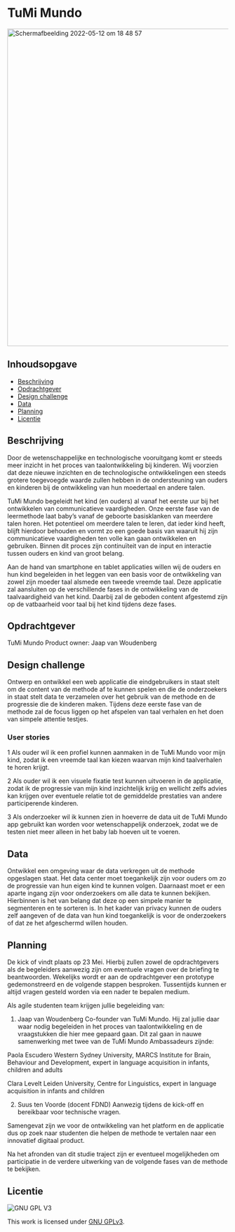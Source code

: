 # TuMi Mundo

<img width="724" alt="Schermafbeelding 2022-05-12 om 18 48 57" src="https://user-images.githubusercontent.com/61702002/168127311-071f026b-f3a3-47e1-a956-4d4fa9c533ba.png">

## Inhoudsopgave
  * [Beschrijving](#beschrijving)
  * [Opdrachtgever](#opdrachtgever)
  * [Design challenge](#design-challenge)
  * [Data](#data)
  * [Planning](#planning)
  * [Licentie](#licentie)

## Beschrijving
Door de wetenschappelijke en technologische vooruitgang komt er steeds meer inzicht in het proces van taalontwikkeling bij kinderen. Wij voorzien dat deze nieuwe inzichten en de technologische ontwikkelingen een steeds grotere toegevoegde waarde zullen hebben in de ondersteuning van ouders en kinderen bij de ontwikkeling van hun moedertaal en andere talen.

TuMi Mundo begeleidt het kind (en ouders) al vanaf het eerste uur bij het ontwikkelen van communicatieve vaardigheden. Onze eerste fase van de leermethode laat baby’s vanaf de geboorte basisklanken van meerdere talen horen. Het potentieel om meerdere talen te leren, dat ieder kind heeft, blijft hierdoor behouden en vormt zo een goede basis van waaruit hij zijn communicatieve vaardigheden ten volle kan gaan ontwikkelen en gebruiken. Binnen dit proces zijn continuïteit van de input en interactie tussen ouders en kind van groot belang.

Aan de hand van smartphone en tablet applicaties willen wij de ouders en hun kind begeleiden in het leggen van een basis voor de ontwikkeling van zowel zijn moeder taal alsmede een tweede vreemde taal. Deze applicatie zal aansluiten op de verschillende fases in de ontwikkeling van de taalvaardigheid van het kind. Daarbij zal de geboden content afgestemd zijn op de vatbaarheid voor taal bij het kind tijdens deze fases.


## Opdrachtgever
TuMi Mundo
Product owner: Jaap van Woudenberg

## Design challenge
Ontwerp en ontwikkel een web applicatie die eindgebruikers in staat stelt om de content van de methode af te kunnen spelen en die de onderzoekers in staat stelt data te verzamelen over het gebruik van de methode en de progressie die de kinderen maken. Tijdens deze eerste fase van de methode zal de focus liggen op het afspelen van taal verhalen en het doen van simpele attentie testjes.

### User stories
1 Als ouder wil ik een profiel kunnen aanmaken in de TuMi Mundo voor mijn kind, zodat ik een vreemde taal kan kiezen waarvan mijn kind taalverhalen te horen krijgt. 

2 Als ouder wil ik een visuele fixatie test kunnen uitvoeren in de applicatie, zodat ik de progressie van mijn kind inzichtelijk krijg en wellicht zelfs advies kan krijgen over eventuele relatie tot de gemiddelde prestaties van andere participerende kinderen. 

3 Als onderzoeker wil ik kunnen zien in hoeverre de data uit de TuMi Mundo app gebruikt kan worden voor wetenschappelijk onderzoek, zodat we de testen niet meer alleen in het baby lab hoeven uit te voeren.

<!--Als ouders willen we dat ons kind alle voordelen kan ondervinden van een tweetalige opvoeding maar we kunnen dit zelf niet aanbieden omdat we geen tweede taal spreken (of onvoldoende spreken). We zijn op zoek naar een makkelijke en toegankelijke manier om ons en ons kind hier in te ondersteunen en bij de hand te nemen. Hierbij is het natuurlijk leuk om de progressie van ons kind inzichtelijk te krijgen en wellicht zelfs advies te krijgen over eventuele relatie tot de gemiddelde prestaties van alle participerende kinderen. Hierbij is de privacy van de gebruikers natuurlijk wel een vereiste.

**Profiel**
Mogelijkheid tot aanmaken van een profiel om te bepalen in welke fase van taalontwikkeling het kind zit.

Ter inspiratie
<img width="217" alt="image" src="https://user-images.githubusercontent.com/61702002/168133719-f4cc897a-789c-4480-b1d7-254327949470.png">
 
**Player functionaliteit**
Hier kunnen de taalverhalen geselecteerd en afgespeeld worden. Dit moet zo worden opgezet dat er gemakkelijk verhalen en eventuele visuele ondersteuning toegevoegd kan worden. Hierbij is het van belang dat er gewerkt wordt met een corresponderend format om op deze manier de verkregen data op een overzichtelijke manier te kunnen vergelijken en analyseren.

Ter inspiratie
<img width="439" alt="image" src="https://user-images.githubusercontent.com/61702002/168133827-cdeb5632-559d-4e98-9181-2228923936eb.png">

Als onderzoekers willen we kijken in hoeverre een digitale applicatie de rol van ouders kan overnemen in het leren van een (moeder)taal. Hier is momenteel nog weinig over bekend dus we zijn hard op zoek naar data die ons geloof in de werking van digitale tools in de ontwikkeling van taal kunnen ondersteunen.

Momenteel vindt het testen van de participanten nog plaats in onze (offline) Baby Labs. We merken dat het reizen met kinderen een barrière vormt voor veel ouders om deel te nemen. Daarnaast heeft de corona periode uitgewezen dat het testen op een externe fysieke locatie het onderzoek vatbaar maakt voor externe omstandigheden hetgeen de continuïteit in gevaar kan brengen.

Het zou heel wenselijk zijn als er een digitale variant zou komen van de testen die we momenteel doen. Zo kunnen we een grotere groep participanten bereiken en deze over een aaneengesloten periode volgen. 

Deliverables:
Een online vertaling van de offline testen die er momenteel plaatsvinden, zijnde:

**Visuele Fixatie (need to have)**
Hier wordt de visuele aandachttrekker recht voor de baby aangeboden, gelijktijdig met de audio-stimulus die (in het lab) dan ook vanuit een speaker in het midden gepresenteerd wordt. Je meet dan de kijktijd van de baby naar dat beeld terwijl de audio speelt. Dat kan ook weer de ene keer een zin in taal 1 zijn en de volgende keer een zin in taal 2.

**Head Turn (nice to have)**
Bij de Head turn moet de baby zelf iets meer initiatief nemen, namelijk door het hoofd richting speaker plus visuele stimulus te draaien en zo de aandacht voor wat er aangeboden wordt te tonen. Er wordt steeds maar één audio-stimulus tegelijk aangeboden, de ene keer links de andere keer rechts. Dat kan natuurlijk de ene keer (links) taal 1 zijn en de andere keer (rechts) taal 2.

Indien wenselijk kunnen de onderzoeksmethoden verder toegelicht worden door een van onze ambassadeurs Prof.dr.Claartje Levelt (Leiden University, Centre for Linguistics, expert in language acquisition in infants and children). Daarnaast kan er een bezoek gebracht worden aan het Baby Lab in Leiden om te kijken hoe de onderzoeken in een offline omgeving gedaan worden en hoe de data momenteel verzameld en geanalyseerd wordt. -->

## Data
Ontwikkel een omgeving waar de data verkregen uit de methode opgeslagen staat. Het data center moet toegankelijk zijn voor ouders om zo de progressie van hun eigen kind te kunnen volgen. Daarnaast moet er een aparte ingang zijn voor onderzoekers om alle data te kunnen bekijken. Hierbinnen is het van belang dat deze op een simpele manier te segmenteren en te sorteren is. In het kader van privacy kunnen de ouders zelf aangeven of de data van hun kind toegankelijk is voor de onderzoekers of dat ze het afgeschermd willen houden.

## Planning
De kick of vindt plaats op 23 Mei. Hierbij zullen zowel de opdrachtgevers als de begeleiders aanwezig zijn om eventuele vragen over de briefing te beantwoorden. 
Wekelijks wordt er aan de opdrachtgever een prototype gedemonstreerd en de volgende stappen besproken. Tussentijds kunnen er altijd vragen gesteld worden via een nader te bepalen medium.

Als agile studenten team krijgen jullie begeleiding van:
1.	Jaap van Woudenberg
Co-founder van TuMi Mundo. Hij zal jullie daar waar nodig begeleiden in het proces van taalontwikkeling en de vraagstukken die hier mee gepaard gaan. Dit zal gaan in nauwe samenwerking met twee van de TuMi Mundo Ambassadeurs zijnde:

Paola Escudero
Western Sydney University, MARCS Institute for Brain, Behaviour and Development, expert in language acquisition in infants, children and adults

Clara Levelt
Leiden University, Centre for Linguistics, expert in language acquisition in infants and children

2.	Suus ten Voorde (docent FDND)
Aanwezig tijdens de kick-off en bereikbaar voor technische vragen. 

Samengevat zijn we voor de ontwikkeling van het platform en de applicatie dus op zoek naar studenten die helpen de methode te vertalen naar een innovatief digitaal product.

Na het afronden van dit studie traject zijn er eventueel mogelijkheden om participatie in de verdere uitwerking van de volgende fases van de methode te bekijken.


## Licentie

![GNU GPL V3](https://www.gnu.org/graphics/gplv3-127x51.png)

This work is licensed under [GNU GPLv3](./LICENSE).
